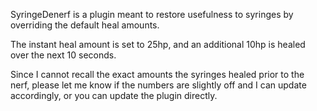 SyringeDenerf is a plugin meant to restore usefulness to syringes by overriding the default heal amounts.


The instant heal amount is set to 25hp, and an additional 10hp is healed over the next 10 seconds.


Since I cannot recall the exact amounts the syringes healed prior to the nerf, please let me know if the numbers are slightly off and I can update accordingly, or you can update the plugin directly.